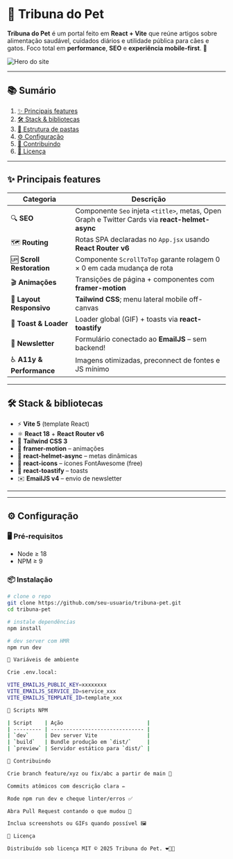 # 🐾 Tribuna do Pet

**Tribuna do Pet** é um portal feito em **React + Vite** que reúne artigos sobre alimentação saudável, cuidados diários e utilidade pública para cães e gatos. Foco total em **performance**, **SEO** e **experiência mobile-first**. 🚀

![Hero do site](public/og-image-home.jpg)

---

## 📚 Sumário

1. [✨ Principais features](#-principais-features)  
2. [🛠️ Stack & bibliotecas](#️-stack--bibliotecas)  
3. [📂 Estrutura de pastas](#-estrutura-de-pastas)  
4. [⚙️ Configuração](#️-configuração)  
5. [🤝 Contribuindo](#-contribuindo)  
6. [📝 Licença](#-licença)

---

## ✨ Principais features

| Categoria | Descrição |
|-----------|-----------|
| 🔍 **SEO** | Componente `Seo` injeta `<title>`, metas, Open Graph e Twitter Cards via **react-helmet-async** |
| 🗺️ **Routing** | Rotas SPA declaradas no `App.jsx` usando **React Router v6** |
| 🆙 **Scroll Restoration** | Componente `ScrollToTop` garante rolagem 0 × 0 em cada mudança de rota |
| 🎬 **Animações** | Transições de página + componentes com **framer-motion** |
| 📱 **Layout Responsivo** | **Tailwind CSS**; menu lateral mobile off-canvas |
| 🍞 **Toast & Loader** | Loader global (GIF) + toasts via **react-toastify** |
| 💌 **Newsletter** | Formulário conectado ao **EmailJS** – sem backend! |
| ♿ **A11y & Performance** | Imagens otimizadas, preconnect de fontes e JS mínimo |

---

## 🛠️ Stack & bibliotecas

- ⚡ **Vite 5** (template React)  
- ⚛️ **React 18** + **React Router v6**  
- 💨 **Tailwind CSS 3**  
- 🕺 **framer-motion** – animações  
- 🧠 **react-helmet-async** – metas dinâmicas  
- 🎨 **react-icons** – ícones FontAwesome (free)  
- 🔔 **react-toastify** – toasts  
- ✉️ **EmailJS v4** – envio de newsletter  

---

---

## ⚙️ Configuração

### 🖥️ Pré-requisitos

* Node ≥ 18  
* NPM ≥ 9  

### 📦 Instalação

```bash
# clone o repo
git clone https://github.com/seu-usuario/tribuna-pet.git
cd tribuna-pet

# instale dependências
npm install

# dev server com HMR
npm run dev

🔑 Variáveis de ambiente

Crie .env.local:

VITE_EMAILJS_PUBLIC_KEY=xxxxxxxx
VITE_EMAILJS_SERVICE_ID=service_xxx
VITE_EMAILJS_TEMPLATE_ID=template_xxx

📜 Scripts NPM

| Script    | Ação                           |
| --------- | ------------------------------ |
| `dev`     | Dev server Vite                |
| `build`   | Bundle produção em `dist/`     |
| `preview` | Servidor estático para `dist/` |

🤝 Contribuindo

Crie branch feature/xyz ou fix/abc a partir de main 🔀

Commits atômicos com descrição clara ✏️

Rode npm run dev e cheque linter/erros ✅

Abra Pull Request contando o que mudou 📑

Inclua screenshots ou GIFs quando possível 🖼️

📝 Licença

Distribuído sob licença MIT © 2025 Tribuna do Pet. ❤️🐶🐱